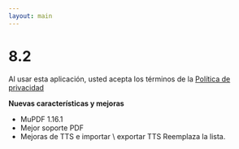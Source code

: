 ```yaml
---
layout: main
---
```


# 8.2

Al usar esta aplicación, usted acepta los términos de la [Política de privacidad](/wiki/PrivacyPolicy/es)

**Nuevas características y mejoras**

* MuPDF 1.16.1
* Mejor soporte PDF
* Mejoras de TTS e importar \ exportar TTS Reemplaza la lista.



